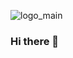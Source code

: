 ![logo_main](https://user-images.githubusercontent.com/73255868/180647067-1fed5825-5aff-46eb-8ffe-cb1137bd9db2.png)

### Hi there 👋

<!--
**keanbayneslow/keanbayneslow** is a ✨ _special_ ✨ repository because its `README.md` (this file) appears on your GitHub profile.

Here are some ideas to get you started:

- 🔭 I’m currently working on ...
- 🌱 I’m currently learning ...
- 👯 I’m looking to collaborate on ...
- 🤔 I’m looking for help with ...
- 💬 Ask me about ...
- 📫 How to reach me: ...
- 😄 Pronouns: ...
- ⚡ Fun fact: ...
-->
